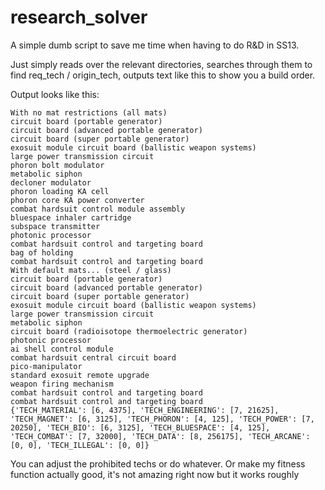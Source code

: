 # research_solver

A simple dumb script to save me time when having to do R&D in SS13.

Just simply reads over the relevant directories, searches through them to find req_tech / origin_tech, outputs text like this to show you a build order.

Output looks like this:
```
With no mat restrictions (all mats)
circuit board (portable generator)
circuit board (advanced portable generator)
circuit board (super portable generator)
exosuit module circuit board (ballistic weapon systems)
large power transmission circuit
phoron bolt modulator
metabolic siphon
decloner modulator
phoron loading KA cell
phoron core KA power converter
combat hardsuit control module assembly
bluespace inhaler cartridge
subspace transmitter
photonic processor
combat hardsuit control and targeting board
bag of holding
combat hardsuit control and targeting board
With default mats... (steel / glass)
circuit board (portable generator)
circuit board (advanced portable generator)
circuit board (super portable generator)
exosuit module circuit board (ballistic weapon systems)
large power transmission circuit
metabolic siphon
circuit board (radioisotope thermoelectric generator)
photonic processor
ai shell control module
combat hardsuit central circuit board
pico-manipulator
standard exosuit remote upgrade
weapon firing mechanism
combat hardsuit control and targeting board
combat hardsuit control and targeting board
{'TECH_MATERIAL': [6, 4375], 'TECH_ENGINEERING': [7, 21625], 'TECH_MAGNET': [6, 3125], 'TECH_PHORON': [4, 125], 'TECH_POWER': [7, 20250], 'TECH_BIO': [6, 3125], 'TECH_BLUESPACE': [4, 125], 'TECH_COMBAT': [7, 32000], 'TECH_DATA': [8, 256175], 'TECH_ARCANE': [0, 0], 'TECH_ILLEGAL': [0, 0]}
```

You can adjust the prohibited techs or do whatever. Or make my fitness function actually good, it's not amazing right now but it works roughly
